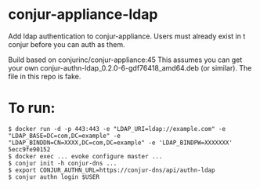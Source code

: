 # conjur-appliance-ldap

Add ldap authentication to conjur-appliance. Users must already exist in t conjur before you can auth as them.

Build based on conjurinc/conjur-appliance:45
This assumes you can get your own conjur-authn-ldap_0.2.0-6-gdf76418_amd64.deb (or similar). The file in this repo is fake.

# To run:

```
$ docker run -d -p 443:443 -e "LDAP_URI=ldap://example.com" -e "LDAP_BASE=DC=com,DC=example" -e "LDAP_BINDDN=CN=XXXX,DC=com,DC=example" -e 'LDAP_BINDPW=XXXXXXX' 5ecc9fe90152
$ docker exec ... evoke configure master ...
$ conjur init -h conjur-dns ...
$ export CONJUR_AUTHN_URL=https://conjur-dns/api/authn-ldap
$ conjur authn login $USER
```
